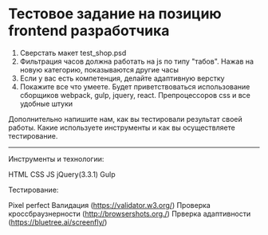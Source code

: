 # Тестовое задание на позицию frontend разработчика


1. Сверстать макет test_shop.psd
2. Фильтрация часов должна работать на js по типу "табов". Нажав на новую категорию, показываются другие часы
3. Если у вас есть компетенция, делайте адаптивную верстку
4. Покажите все что умеете. Будет приветствоваться использование сборщиков webpack, gulp, jquery, react. Препроцессоров css и все удобные штуки

Дополнительно напишите нам, как вы тестировали результат своей работы. Какие используете инструменты и как вы осуществляете тестирование.
________________________

Инструменты и технологии:

HTML
CSS
JS
jQuery(3.3.1)
Gulp


Тестирование:

Pixel perfect
Валидация (https://validator.w3.org/)
Проверка кроссбраузнерности (http://browsershots.org./)
Прверка адаптивности (https://bluetree.ai/screenfly/)

